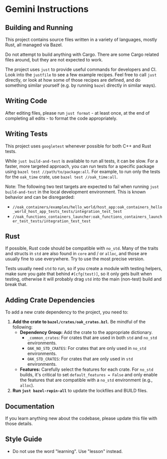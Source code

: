 # Gemini Instructions

## Building and Running

This project contains source files written in a variety of languages, mostly
Rust, all managed via Bazel.

Do not attempt to build anything with Cargo. There are some Cargo related files
around, but they are not expected to work.

The project uses `just` to provide useful commands for developers and CI. Look
into the `justfile` to see a few example recipes. Feel free to call `just`
directly, or look at how some of those recipes are defined, and do something
similar yourself (e.g. by running `bazel` directly in similar ways).

## Writing Code

After editing files, please run `just format` - at least once, at the end of
completing all edits - to format the code appropriately.

## Writing Tests

This project uses `googletest` whenever possible for both C++ and Rust tests.

While `just build-and-test` is available to run all tests, it can be slow. For a faster, more targeted approach, you can run tests for a specific package using `bazel test //path/to/package:all`. For example, to run only the tests for the `oak_time` crate, use `bazel test //oak_time:all`.

Note: The following two test targets are expected to fail when running `just build-and-test` in the local development environment. This is known behavior and can be disregarded:

* `//oak_containers/examples/hello_world/host_app:oak_containers_hello_world_host_app_tests_tests/integration_test_test`
* `//oak_functions_containers_launcher:oak_functions_containers_launcher_test_tests/integration_test_test`

## Rust

If possible, Rust code should be compatible with `no_std`. Many of the traits
and structs in `std` are also found in `core` and / or `alloc`, and those are
usually fine to use everywhere. Try to use the most precise version.

Tests usually need `std` to run, so if you create a module with testing helpers,
make sure you gate that behind `#[cfg(test)]`, so it only gets built when
testing, otherwise it will probably drag `std` into the main (non-test) build
and break that.

## Adding Crate Dependencies

To add a new crate dependency to the project, you need to:

1. **Add the crate to `bazel/crates/oak_crates.bzl`**. Be mindful of the
    following:
    * **Dependency Group:** Add the crate to the appropriate dictionary.
      * `_common_crates`: For crates that are used in both `std` and `no_std`
        environments.
      * `OAK_NO_STD_CRATES`: For crates that are only used in `no_std`
        environments.
      * `OAK_STD_CRATES`: For crates that are only used in `std` environments.
    * **Features:** Carefully select the features for each crate. For `no_std`
      builds, it's critical to set `default_features = False` and only enable
      the features that are compatible with a `no_std` environment (e.g.,
      `alloc`).
2. **Run `just bazel-repin-all`** to update the lockfiles and BUILD files.

## Documentation

If you learn anything new about the codebase, please update this file with those details.

## Style Guide

* Do not use the word "learning". Use "lesson" instead.
